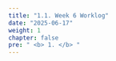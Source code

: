 ```yaml
---
title: "1.1. Week 6 Worklog"
date: "2025-06-17"
weight: 1
chapter: false
pre: " <b> 1. </b> "
---
```

